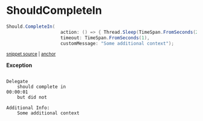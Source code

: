 # ShouldCompleteIn

<!-- snippet: ShouldCompleteInExamples.ShouldCompleteIn.codeSample.approved.cs -->
<a id='8b320099'></a>
```cs
Should.CompleteIn(
                    action: () => { Thread.Sleep(TimeSpan.FromSeconds(2)); },
                    timeout: TimeSpan.FromSeconds(1),
                    customMessage: "Some additional context");
```
<sup><a href='/src/DocumentationExamples/CodeExamples/ShouldCompleteInExamples.ShouldCompleteIn.codeSample.approved.cs#L1-L4' title='Snippet source file'>snippet source</a> | <a href='#8b320099' title='Start of snippet'>anchor</a></sup>
<!-- endSnippet -->


**Exception**

<!-- include: ShouldCompleteInExamples.ShouldCompleteIn.exceptionText.approved.txt -->
```

Delegate
    should complete in
00:00:01
    but did not

Additional Info:
    Some additional context
```
<!-- endInclude -->
